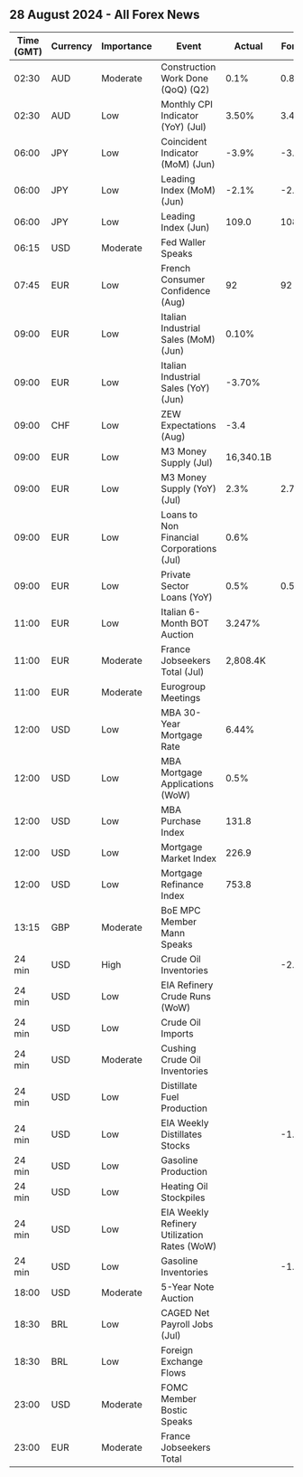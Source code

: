 ## 28 August 2024 - All Forex News

| Time (GMT) | Currency | Importance | Event | Actual | Forecast | Previous |
|------|----------|------------|-------|--------|----------|----------|
| 02:30 | AUD | Moderate | Construction Work Done (QoQ) (Q2) | 0.1% | 0.8% | -2.0% |
| 02:30 | AUD | Low | Monthly CPI Indicator (YoY) (Jul) | 3.50% | 3.40% | 3.80% |
| 06:00 | JPY | Low | Coincident Indicator (MoM) (Jun) | -3.9% | -3.4% | 1.9% |
| 06:00 | JPY | Low | Leading Index (MoM) (Jun) | -2.1% | -2.6% | 0.3% |
| 06:00 | JPY | Low | Leading Index (Jun) | 109.0 | 108.6 | 111.2 |
| 06:15 | USD | Moderate | Fed Waller Speaks |  |  |  |
| 07:45 | EUR | Low | French Consumer Confidence (Aug) | 92 | 92 | 91 |
| 09:00 | EUR | Low | Italian Industrial Sales (MoM) (Jun) | 0.10% |  | -1.00% |
| 09:00 | EUR | Low | Italian Industrial Sales (YoY) (Jun) | -3.70% |  | -4.80% |
| 09:00 | CHF | Low | ZEW Expectations (Aug) | -3.4 |  | 9.4 |
| 09:00 | EUR | Low | M3 Money Supply (Jul) | 16,340.1B |  | 16,376.6B |
| 09:00 | EUR | Low | M3 Money Supply (YoY) (Jul) | 2.3% | 2.7% | 2.2% |
| 09:00 | EUR | Low | Loans to Non Financial Corporations (Jul) | 0.6% |  | 0.7% |
| 09:00 | EUR | Low | Private Sector Loans (YoY) | 0.5% | 0.5% | 0.3% |
| 11:00 | EUR | Low | Italian 6-Month BOT Auction | 3.247% |  | 3.518% |
| 11:00 | EUR | Moderate | France Jobseekers Total (Jul) | 2,808.4K |  | 2,834.5K |
| 11:00 | EUR | Moderate | Eurogroup Meetings |  |  |  |
| 12:00 | USD | Low | MBA 30-Year Mortgage Rate | 6.44% |  | 6.50% |
| 12:00 | USD | Low | MBA Mortgage Applications (WoW) | 0.5% |  | -10.1% |
| 12:00 | USD | Low | MBA Purchase Index | 131.8 |  | 130.6 |
| 12:00 | USD | Low | Mortgage Market Index | 226.9 |  | 225.8 |
| 12:00 | USD | Low | Mortgage Refinance Index | 753.8 |  | 754.4 |
| 13:15 | GBP | Moderate | BoE MPC Member Mann Speaks |  |  |  |
| 24 min | USD | High | Crude Oil Inventories |  | -2.700M | -4.649M |
| 24 min | USD | Low | EIA Refinery Crude Runs (WoW) |  |  | 0.222M |
| 24 min | USD | Low | Crude Oil Imports |  |  | 0.078M |
| 24 min | USD | Moderate | Cushing Crude Oil Inventories |  |  | -0.560M |
| 24 min | USD | Low | Distillate Fuel Production |  |  | 0.123M |
| 24 min | USD | Low | EIA Weekly Distillates Stocks |  | -1.100M | -3.312M |
| 24 min | USD | Low | Gasoline Production |  |  | 0.046M |
| 24 min | USD | Low | Heating Oil Stockpiles |  |  | 0.265M |
| 24 min | USD | Low | EIA Weekly Refinery Utilization Rates (WoW) |  |  | 0.8% |
| 24 min | USD | Low | Gasoline Inventories |  | -1.600M | -1.606M |
| 18:00 | USD | Moderate | 5-Year Note Auction |  |  | 4.121% |
| 18:30 | BRL | Low | CAGED Net Payroll Jobs (Jul) |  |  | 201.71K |
| 18:30 | BRL | Low | Foreign Exchange Flows |  |  | -0.573B |
| 23:00 | USD | Moderate | FOMC Member Bostic Speaks |  |  |  |
| 23:00 | EUR | Moderate | France Jobseekers Total |  |  | 2,834.5K |
